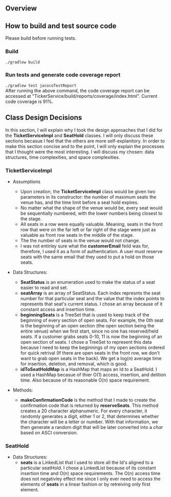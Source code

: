 


## Overview


## How to build and test source code
Please build before running tests.

### Build
```./gradlew build```

### Run tests and generate code coverage report
```./gradlew test jacocoTestReport```   
After running the above command, the code coverage report can be accessed at "TickerService/build/reports/coverage/index.html". Current code coverage is 91%.



## Class Design Decisions
In this section, I will explain why I took the design approaches that I did for the **TicketServiceImpl** and **SeatHold** classes. I will only discuss these sections becasue I feel that the others are more self-explanitory. In order to make this section concise and to the point, I will only explain the processes that I thought were the most interesting. I will discuss my chosen: data structures, time complexities, and space complexities.


### TicketServiceImpl
- Assumptions
  * Upon creation, the **TicketServiceImpl** class would be given two parameters in its constructor: the number of maximum seats the venue has, and the time limit before a seat hold expires.
  * No matter what the shape of the venue would be, every seat would be sequentially numbered, with the lower numbers being closest to the stage.
  * All seats in a row were equally valuable. Meaning, seats in the front row that were on the far left or far right of the stage were just as valuable as front row seats in the middle of the stage.
  * The the number of seats in the venue would not change.
  * I was not entirley sure what the **customerEmail** feild was for, therefore, I used it as a form of authentication. A user must reserve seats with the same email that they used to put a hold on those seats.
  
- Data Structures:
  * **SeatStatus** is an enumeration used to make the status of a seat easier to read and set.
  * **seatArray** is an array of SeatStatus. Each index represnts the seat number for that particular seat and the value that the index points to represents that seat's current status. I chose an array because of it constant access and insertion time.
  * **beginningSeats** is a TreeSet that is used to keep track of the beginning of every section of open seats. For example, the 0th seat is the beginning of an open section (the open section being the entire venue) when we first start, since no one has reserved/held seats. If a customer grabs seats 0-10, 11 is now the beginning of an open section of seats. I chose a TreeSet to represent this data because I need to keep the beginnings of my open sections ordered for quick retrival (If there are open seats in the front row, we don't want to grab open seats in the back). We get a log(n) average time for insertion, deletion, and removal, which is good.
  * **idToSeatHoldMap** is a HashMap that maps an Id to a SeatHold. I used a HashMap becasue of thier O(1) access, insertion, and delition time. Also because of its reasonable O(n) space requirement.
  
- Methods:
  * **makeConfirmationCode** is the method that I made to create the confirmation code that is returned by **reserveSeats**. This method creates a 20 character alphanumeric. For every character, it randomly generates a digit, either 1 or 2, that determines whether the character will be a letter or number. With that information, we then generate a random digit that will be later converted into a _char_ based on ASCI conversion.


### SeatHold
- Data Structures:
  * **seats** is a LinkedList that I used to store all the Id's aligned to a particular seatHold. I chose a LinkedList because of its constant insertion time and O(n) space requirements. The O(n) access time does not negativley effect me since I only ever need to access the elements of **seats** in a linear fashion or by retreiving only first element.
   

